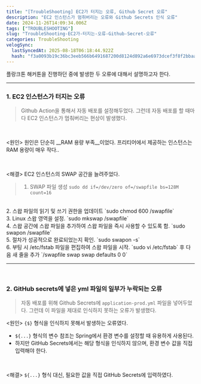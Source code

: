```yaml
---
title: "[TroubleShooting] EC2가 터지는 오류, Github Secret 오류"
description: "EC2 인스턴스가 멈취버리는 오류와 Github Secrets 인식 오류"
date: 2024-11-26T14:09:34.006Z
tags: ["TROUBLESHOOTING"]
slug: "TroubleShooting-EC2가-터지는-오류-Github-Secret-오류"
categories: TroubleShooting
velogSync:
  lastSyncedAt: 2025-08-18T06:18:44.922Z
  hash: "f3a0093b19c36bc3eeb566b6491687200d8124d892a6e6973dcef3f8f2bbaa26"
---
```


플랑크톤 해커톤을 진행하던 중에 발생한 두 오류에 대해서 설명하고자 한다.

---

### 1. EC2 인스턴스가 터지는 오류

>Github Action을 통해서 자동 배포를 설정해두었다.
그런데 자동 배포를 할 때마다 EC2 인스턴스가 멈춰버리는 현상이 발생했다.

<br>

<원인>
원인은 단순히 __RAM 용량 부족__이었다.
프리티어에서 제공하는 인스턴스는 RAM 용량이 매우 작다..

<br>

<해결>
EC2 인스턴스의 SWAP 공간을 늘려주었다.

>1. SWAP 파일 생성
`sudo dd if=/dev/zero of=/swapfile bs=128M count=16`
<br>
2. 스왑 파일의 읽기 및 쓰기 권한을 업데이트
`sudo chmod 600 /swapfile`
<br>
3.    Linux 스왑 영역을 설정.
`sudo mkswap /swapfile`
<br>
4.    스왑 공간에 스왑 파일을 추가하여 스왑 파일을 즉시 사용할 수 있도록 함.
`sudo swapon /swapfile`
<br>
5.    절차가 성공적으로 완료되었는지 확인.
`sudo swapon -s`
<br>
6.    부팅 시 /etc/fstab 파일을 편집하여 스왑 파일을 시작.
`sudo vi /etc/fstab` 후 다음 새 줄을 추가 `/swapfile swap swap defaults 0 0`


<br>

---

<br>

### 2. GitHub secrets에 넣은 yml 파일의 일부가 누락되는 오류
> 자동 배포를 위해 Github Secrets에 `application-prod.yml` 파일을 넣어두었다.
그런데 이 파일을 제대로 인식하지 못하는 오류가 발생했다.


<원인>
`{$}` 형식을 인식하지 못해서 발생하는 오류였다.

- `${...}` 형식의 변수 참조는 Spring에서 환경 변수를 설정할 때 유용하게 사용된다.
- 하지만 GitHub Secrets에서는 해당 형식을 인식하지 않으며, 환경 변수 값을 직접 입력해야 한다.
<br>

<해결>
`${...}` 형식 대신, 필요한 값을 직접 GitHub Secrets에 입력하였다.






